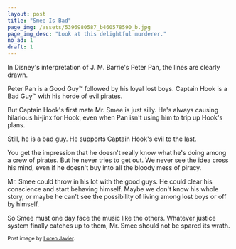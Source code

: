 ```yaml
---
layout: post
title: "Smee Is Bad"
page_img: /assets/5396980587_b460578590_b.jpg
page_img_desc: "Look at this delightful murderer."
no_ad: 1
draft: 1
---
```


In Disney's interpretation of J. M. Barrie's Peter Pan, the lines are clearly drawn.

Peter Pan is a Good Guy™ followed by his loyal lost boys. Captain Hook is a Bad Guy™ with his horde of evil pirates.

But Captain Hook's first mate Mr. Smee is just silly. He's always causing hilarious hi-jinx for Hook, even when Pan isn't using him to trip up Hook's plans.

Still, he is a bad guy. He supports Captain Hook's evil to the last.

You get the impression that he doesn't really know what he's doing among a crew of pirates. But he never tries to get out. We never see the idea cross his mind, even if he doesn't buy into all the bloody mess of piracy.

Mr. Smee could throw in his lot with the good guys. He could clear his conscience and start behaving himself. Maybe we don't know his whole story, or maybe he can't see the possibility of living among lost boys or off by himself.

So Smee must one day face the music like the others. Whatever justice system finally catches up to them, Mr. Smee should not be spared its wrath.

<small>Post image by <a href="https://www.flickr.com/photos/lorenjavier/5396980587">Loren Javier</a>.</small>
